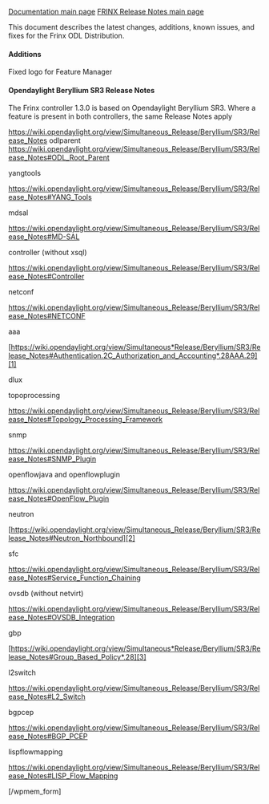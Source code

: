 [Documentation main page](https://frinxio.github.io/Frinx-docs/)
[FRINX Release Notes main page](https://frinxio.github.io/Frinx-docs/FRINX_ODL_Distribution/release_notes.html)
    
This document describes the latest changes, additions, known issues, and fixes for the Frinx ODL Distribution.

#### Additions

<div>
  <span class="line">Fixed logo for Feature Manager</span>
</div>

#### Opendaylight Beryllium SR3 Release Notes

The Frinx controller 1.3.0 is based on Opendaylight Beryllium SR3. Where a feature is present in both controllers, the same Release Notes apply

<https://wiki.opendaylight.org/view/Simultaneous_Release/Beryllium/SR3/Release_Notes> odlparent <https://wiki.opendaylight.org/view/Simultaneous_Release/Beryllium/SR3/Release_Notes#ODL_Root_Parent>

yangtools

<https://wiki.opendaylight.org/view/Simultaneous_Release/Beryllium/SR3/Release_Notes#YANG_Tools>

mdsal

<https://wiki.opendaylight.org/view/Simultaneous_Release/Beryllium/SR3/Release_Notes#MD-SAL>

controller (without xsql)

<https://wiki.opendaylight.org/view/Simultaneous_Release/Beryllium/SR3/Release_Notes#Controller>

netconf

<https://wiki.opendaylight.org/view/Simultaneous_Release/Beryllium/SR3/Release_Notes#NETCONF>

aaa

[https://wiki.opendaylight.org/view/Simultaneous*Release/Beryllium/SR3/Release_Notes#Authentication.2C_Authorization_and_Accounting*.28AAA.29][1]

dlux

topoprocessing

<https://wiki.opendaylight.org/view/Simultaneous_Release/Beryllium/SR3/Release_Notes#Topology_Processing_Framework>

snmp

<https://wiki.opendaylight.org/view/Simultaneous_Release/Beryllium/SR3/Release_Notes#SNMP_Plugin>

openflowjava and openflowplugin

<https://wiki.opendaylight.org/view/Simultaneous_Release/Beryllium/SR3/Release_Notes#OpenFlow_Plugin>

neutron

[https://wiki.opendaylight.org/view/Simultaneous_Release/Beryllium/SR3/Release_Notes#Neutron_Northbound][2]

sfc

<https://wiki.opendaylight.org/view/Simultaneous_Release/Beryllium/SR3/Release_Notes#Service_Function_Chaining>

ovsdb (without netvirt)

<https://wiki.opendaylight.org/view/Simultaneous_Release/Beryllium/SR3/Release_Notes#OVSDB_Integration>

gbp

[https://wiki.opendaylight.org/view/Simultaneous*Release/Beryllium/SR3/Release_Notes#Group_Based_Policy*.28][3]

l2switch

<https://wiki.opendaylight.org/view/Simultaneous_Release/Beryllium/SR3/Release_Notes#L2_Switch>

bgpcep

<https://wiki.opendaylight.org/view/Simultaneous_Release/Beryllium/SR3/Release_Notes#BGP_PCEP>

lispflowmapping

<https://wiki.opendaylight.org/view/Simultaneous_Release/Beryllium/SR3/Release_Notes#LISP_Flow_Mapping>

[/wpmem_form]

 [1]: https://wiki.opendaylight.org/view/Simultaneous_Release/Beryllium/SR3/Release_Notes#Authentication.2C_Authorization_and_Accounting_.28AAA.29
 [2]: https://wiki.opendaylight.org/view/Simultaneous_Release/Beryllium/SR3/Release_Notes#OpenFlow_Plugin
 [3]: https://wiki.opendaylight.org/view/Simultaneous_Release/Beryllium/SR3/Release_Notes#Group_Based_Policy_.28
